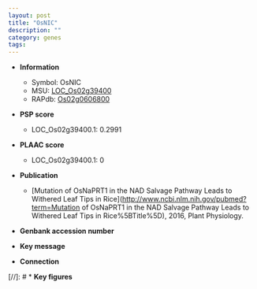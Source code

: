 ```yaml
---
layout: post
title: "OsNIC"
description: ""
category: genes
tags: 
---
```


* **Information**  
    + Symbol: OsNIC  
    + MSU: [LOC_Os02g39400](http://rice.plantbiology.msu.edu/cgi-bin/ORF_infopage.cgi?orf=LOC_Os02g39400)  
    + RAPdb: [Os02g0606800](http://rapdb.dna.affrc.go.jp/viewer/gbrowse_details/irgsp1?name=Os02g0606800)  

* **PSP score**  
    + LOC_Os02g39400.1: 0.2991 

* **PLAAC score**  
    + LOC_Os02g39400.1: 0 

* **Publication**  
    + [Mutation of OsNaPRT1 in the NAD Salvage Pathway Leads to Withered Leaf Tips in Rice](http://www.ncbi.nlm.nih.gov/pubmed?term=Mutation of OsNaPRT1 in the NAD Salvage Pathway Leads to Withered Leaf Tips in Rice%5BTitle%5D), 2016, Plant Physiology.

* **Genbank accession number**  

* **Key message**  

* **Connection**  

[//]: # * **Key figures**  


